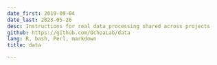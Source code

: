 ```yaml
---
date_first: 2019-09-04
date_last: 2023-05-26
desc: Instructions for real data processing shared across projects
github: https://github.com/OchoaLab/data
lang: R, bash, Perl, markdown
title: data

---
```

